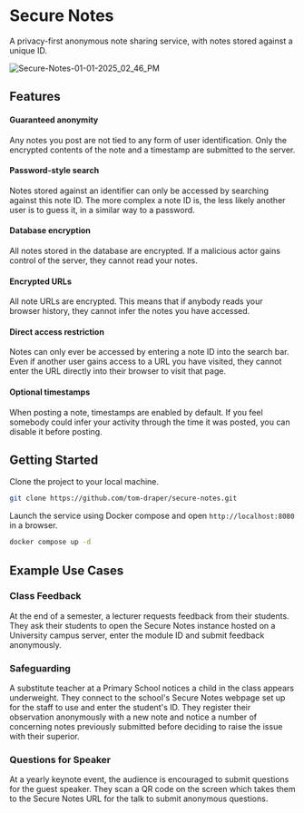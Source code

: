 # Secure Notes

A privacy-first anonymous note sharing service, with notes stored against a unique ID.

![Secure-Notes-01-01-2025_02_46_PM](https://github.com/user-attachments/assets/06b553e6-84c1-487f-a3cd-5f25c94f1cc5)

## Features

#### Guaranteed anonymity

Any notes you post are not tied to any form of user identification. Only the encrypted contents of the note and a timestamp are submitted to the server.

#### Password-style search

Notes stored against an identifier can only be accessed by searching against this note ID. The more complex a note ID is, the less likely another user is to guess it, in a similar way to a password.

#### Database encryption

All notes stored in the database are encrypted. If a malicious actor gains control of the server, they cannot read your notes.

#### Encrypted URLs

All note URLs are encrypted. This means that if anybody reads your browser history, they cannot infer the notes you have accessed.

#### Direct access restriction

Notes can only ever be accessed by entering a note ID into the search bar. Even if another user gains access to a URL you have visited, they cannot enter the URL directly into their browser to visit that page.

#### Optional timestamps

When posting a note, timestamps are enabled by default. If you feel somebody could infer your activity through the time it was posted, you can disable it before posting.

## Getting Started

Clone the project to your local machine.

```bash
git clone https://github.com/tom-draper/secure-notes.git
```

Launch the service using Docker compose and open `http://localhost:8080` in a browser.

```bash
docker compose up -d
```

## Example Use Cases

### Class Feedback

At the end of a semester, a lecturer requests feedback from their students. They ask their students to open the Secure Notes instance hosted on a University campus server, enter the module ID and submit feedback anonymously.

### Safeguarding

A substitute teacher at a Primary School notices a child in the class appears underweight. They connect to the school's Secure Notes webpage set up for the staff to use and enter the student's ID. They register their observation anonymously with a new note and notice a number of concerning notes previously submitted before deciding to raise the issue with their superior.

### Questions for Speaker

At a yearly keynote event, the audience is encouraged to submit questions for the guest speaker. They scan a QR code on the screen which takes them to the Secure Notes URL for the talk to submit anonymous questions.
